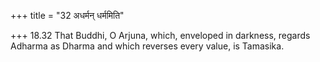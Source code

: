 +++
title = "32 अधर्मन् धर्ममिति"

+++
18.32 That Buddhi, O Arjuna, which, enveloped in darkness, regards
Adharma as Dharma and which reverses every value, is Tamasika.
